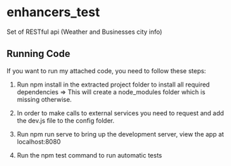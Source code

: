 # enhancers_test
Set of RESTful api (Weather and Businesses city info)


## Running Code

If you want to run my attached code, you need to follow these steps:

1. Run npm install in the extracted project folder to install all required dependencies => This will create a node_modules folder which is missing otherwise.

2. In order to make calls to external services you need to request and add the dev.js file to the config folder.

3. Run npm run serve to bring up the development server, view the app at localhost:8080

4. Run the npm test command to run automatic tests
